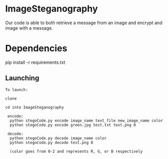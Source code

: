 # ImageSteganography

Our code is able to both retrieve a message from an image and encrypt and image with a message. 

# Dependencies

pip install -r requirements.txt

## Launching
```
To launch:

clone

cd into ImageSteganography

 encode:
  python stegoCode.py encode image_name text_file new_image_name color
  python stegoCode.py encode green.jpg test.txt test.png 0
 
 decode:
  python stegoCode.py decode image_name color
  python stegoCode.py decode test.png 0
  
  (color goes from 0-2 and represents R, G, or B respectively
```
